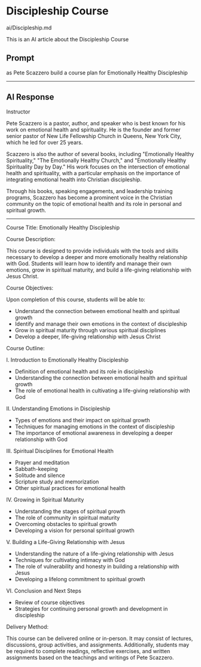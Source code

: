 # Discipleship Course

ai/Discipleship.md

This is an AI article about the Discipleship Course


## Prompt

as Pete Scazzero build a course plan for Emotionally Healthy Discipleship

---


## AI Response


Instructor

Pete Scazzero is a pastor, author, and speaker who is best known for his work on emotional health
and spirituality. He is the founder and former senior pastor of New Life Fellowship Church in
Queens, New York City, which he led for over 25 years.

Scazzero is also the author of several books, including "Emotionally Healthy Spirituality," "The
Emotionally Healthy Church," and "Emotionally Healthy Spirituality Day by Day." His work focuses on
the intersection of emotional health and spirituality, with a particular emphasis on the importance
of integrating emotional health into Christian discipleship.

Through his books, speaking engagements, and leadership training programs, Scazzero has become a
prominent voice in the Christian community on the topic of emotional health and its role in
personal and spiritual growth.

---


Course Title: Emotionally Healthy Discipleship

Course Description:

This course is designed to provide individuals with the tools and skills necessary to develop a
deeper and more emotionally healthy relationship with God. Students will learn how to identify and
manage their own emotions, grow in spiritual maturity, and build a life-giving relationship with
Jesus Christ.

Course Objectives:

Upon completion of this course, students will be able to:

* Understand the connection between emotional health and spiritual growth
* Identify and manage their own emotions in the context of discipleship
* Grow in spiritual maturity through various spiritual disciplines
* Develop a deeper, life-giving relationship with Jesus Christ

Course Outline:

I. Introduction to Emotionally Healthy Discipleship

* Definition of emotional health and its role in discipleship
* Understanding the connection between emotional health and spiritual growth
* The role of emotional health in cultivating a life-giving relationship with God

II. Understanding Emotions in Discipleship

* Types of emotions and their impact on spiritual growth
* Techniques for managing emotions in the context of discipleship
* The importance of emotional awareness in developing a deeper relationship with God

III. Spiritual Disciplines for Emotional Health

* Prayer and meditation
* Sabbath-keeping
* Solitude and silence
* Scripture study and memorization
* Other spiritual practices for emotional health

IV. Growing in Spiritual Maturity

* Understanding the stages of spiritual growth
* The role of community in spiritual maturity
* Overcoming obstacles to spiritual growth
* Developing a vision for personal spiritual growth

V. Building a Life-Giving Relationship with Jesus

* Understanding the nature of a life-giving relationship with Jesus
* Techniques for cultivating intimacy with God
* The role of vulnerability and honesty in building a relationship with Jesus
* Developing a lifelong commitment to spiritual growth

VI. Conclusion and Next Steps

* Review of course objectives
* Strategies for continuing personal growth and development in discipleship

Delivery Method: 

This course can be delivered online or in-person. It may consist of lectures, discussions, group
activities, and assignments. Additionally, students may be required to complete readings,
reflective exercises, and written assignments based on the teachings and writings of Pete Scazzero.

